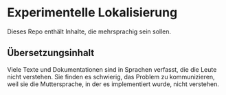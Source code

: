 # Experimentelle Lokalisierung

Dieses Repo enthält Inhalte, die mehrsprachig sein sollen.

## Übersetzungsinhalt

Viele Texte und Dokumentationen sind in Sprachen verfasst, die die Leute nicht verstehen. Sie finden es schwierig, das Problem zu kommunizieren, weil sie die Muttersprache, in der es implementiert wurde, nicht verstehen.
